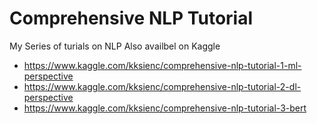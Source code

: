 # Comprehensive NLP Tutorial
 
 My  Series of turials on NLP 
 Also availbel on Kaggle
- https://www.kaggle.com/kksienc/comprehensive-nlp-tutorial-1-ml-perspective
- https://www.kaggle.com/kksienc/comprehensive-nlp-tutorial-2-dl-perspective
- https://www.kaggle.com/kksienc/comprehensive-nlp-tutorial-3-bert
